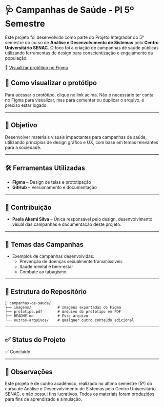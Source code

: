 # 🩺 Campanhas de Saúde - PI 5º Semestre

Este projeto foi desenvolvido como parte do Projeto Integrador do 5º semestre do curso de **Análise e Desenvolvimento de Sistemas** pelo **Centro Universitário SENAC**. O foco foi a criação de campanhas de saúde públicas utilizando ferramentas de design para conscientização e engajamento da população.

🔗 [Visualizar protótipo no Figma](https://www.figma.com/design/siz0rOZz3nr0ofMBjSWhFc/PI-5%C2%BA-Semestre---Campanhas-de-sa%C3%BAde?node-id=0-1)

## 👀 Como visualizar o protótipo

Para acessar o protótipo, clique no link acima. Não é necessário ter conta no Figma para visualizar, mas para comentar ou duplicar o arquivo, é preciso estar logado.

---

## 🎯 Objetivo

Desenvolver materiais visuais impactantes para campanhas de saúde, utilizando princípios de design gráfico e UX, com base em temas relevantes para a sociedade.

---

## 🛠️ Ferramentas Utilizadas

- **Figma** – Design de telas e prototipação
- **GitHub** – Versionamento e documentação

---

## 👤 Contribuição

- **Paola Akemi Silva** – Única responsável pelo design, desenvolvimento visual das campanhas e documentação deste projeto.

---

## 🧠 Temas das Campanhas

- Exemplos de campanhas desenvolvidas:
  - Prevenção de doenças sexualmente transmissíveis
  - Saúde mental e bem-estar
  - Combate ao tabagismo

---

## 📁 Estrutura do Repositório

```plaintext
📂 campanhas-de-saude/
├── imagens/            # Imagens exportadas do Figma
├── prototipo.pdf       # Arquivo do protótipo em PDF
├── README.md           # Este arquivo
└── outros-arquivos/    # Qualquer outro conteúdo adicional
```

---

## ✅ Status do Projeto

✅ Concluído

---

## 📌 Observações

Este projeto é de cunho acadêmico, realizado no último semestre (5º) do curso de Análise e Desenvolvimento de Sistemas pelo Centro Universitário SENAC, e não possui fins lucrativos. Todos os materiais foram produzidos para fins de aprendizado e simulação.